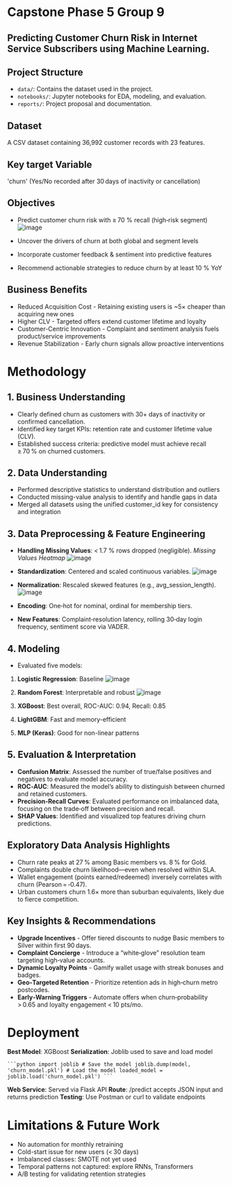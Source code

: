 
# Capstone Phase 5 Group 9
## Predicting Customer Churn Risk in Internet Service Subscribers using Machine Learning.

## Project Structure
- `data/`: Contains the dataset used in the project.
- `notebooks/`: Jupyter notebooks for EDA, modeling, and evaluation.
- `reports/`: Project proposal and documentation.

## Dataset
A CSV dataset containing 36,992 customer records with 23 features.

## Key target Variable 
'churn' (Yes/No recorded after 30 days of inactivity or cancellation)

## Objectives
- Predict customer churn risk with ≥ 70 % recall (high‑risk segment)
  ![image](https://github.com/user-attachments/assets/c4d9c752-ec99-4c4e-84a1-8c4fad0bd0b9)

- Uncover the drivers of churn at both global and segment levels
- Incorporate customer feedback & sentiment into predictive features
- Recommend actionable strategies to reduce churn by at least 10 % YoY

## Business Benefits
- Reduced Acquisition Cost - Retaining existing users is ~5× cheaper than 
  acquiring new ones
- Higher CLV - Targeted offers extend customer lifetime and loyalty
- Customer-Centric Innovation - Complaint and sentiment analysis fuels product/service improvements
- Revenue Stabilization - Early churn signals allow proactive interventions

# Methodology

## 1. Business Understanding
- Clearly defined churn as customers with 30+ days of inactivity or confirmed cancellation.
- Identified key target KPIs: retention rate and customer lifetime value (CLV).
- Established success criteria: predictive model must achieve recall ≥ 70 % on churned customers.
  
## 2. Data Understanding
- Performed descriptive statistics to understand distribution and outliers
- Conducted missing-value analysis to identify and handle gaps in data
- Merged all datasets using the unified customer_id key for consistency and 
  integration
  
## 3. Data Preprocessing & Feature Engineering
- **Handling Missing Values**: < 1.7 % rows dropped (negligible).
  *Missing Values Heatmap*
  ![image](https://github.com/user-attachments/assets/dc174dfa-7e5f-4e19-8c6c-73a07ad2f639)

- **Standardization**: Centered and scaled continuous variables.
![image](https://github.com/user-attachments/assets/99f711ca-bf92-448c-a4f4-a3c0cfec93d2)

- **Normalization**: Rescaled skewed features (e.g., avg_session_length).
![image](https://github.com/user-attachments/assets/65c33441-5998-4752-96c1-76e191fb16f5)

- **Encoding**: One‑hot for nominal, ordinal for membership tiers.

- **New Features**: Complaint‑resolution latency, rolling 30‑day login 
   frequency, sentiment score via VADER.
## 4. Modeling
- Evaluated five models:

1. **Logistic Regression**: Baseline
![image](https://github.com/user-attachments/assets/0f57b376-1572-4fdd-9bb3-2b173b9accc5)

2. **Random Forest**: Interpretable and robust
![image](https://github.com/user-attachments/assets/e770edc3-e43c-4e97-b78c-b279e38d1507)

3. **XGBoost**: Best overall, ROC-AUC: 0.94, Recall: 0.85
4. **LightGBM**: Fast and memory-efficient
5. **MLP (Keras)**: Good for non-linear patterns

## 5. Evaluation & Interpretation

- **Confusion Matrix**: Assessed the number of true/false positives and negatives to evaluate model accuracy.
- **ROC‑AUC**: Measured the model’s ability to distinguish between churned and retained customers.
- **Precision‑Recall Curves**: Evaluated performance on imbalanced data, focusing on the trade‑off between precision and recall.
- **SHAP Values**: Identified and visualized top features driving churn predictions.

## Exploratory Data Analysis Highlights

- Churn rate peaks at 27 % among Basic members vs. 8 % for Gold.
- Complaints double churn likelihood—even when resolved within SLA.
- Wallet engagement (points earned/redeemed) inversely correlates with churn (Pearson = ‑0.47).
- Urban customers churn 1.6× more than suburban equivalents, likely due to fierce competition.

## Key Insights & Recommendations

- **Upgrade Incentives** - Offer tiered discounts to nudge Basic members to Silver within first 90 days.
- **Complaint Concierge** - Introduce a “white‑glove” resolution team targeting high‑value accounts.
- **Dynamic Loyalty Points** - Gamify wallet usage with streak bonuses and badges.
- **Geo‑Targeted Retention** - Prioritize retention ads in high‑churn metro postcodes.
- **Early‑Warning Triggers** - Automate offers when churn‑probability > 0.65 and loyalty engagement < 10 pts/mo.

# Deployment

**Best Model**: XGBoost
**Serialization**: Joblib used to save and load model

<pre><code>```python import joblib # Save the model joblib.dump(model, 'churn_model.pkl') # Load the model loaded_model = joblib.load('churn_model.pkl') ``` </code></pre>

**Web Service**: Served via Flask API
**Route**: /predict accepts JSON input and returns prediction
**Testing**: Use Postman or curl to validate endpoints

# Limitations & Future Work

- No automation for monthly retraining
- Cold-start issue for new users (< 30 days)
- Imbalanced classes: SMOTE not yet used
- Temporal patterns not captured: explore RNNs, Transformers
- A/B testing for validating retention strategies


   


